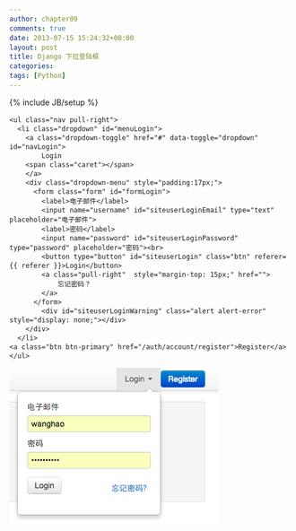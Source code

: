 ```yaml
---
author: chapter09
comments: true
date: 2013-07-15 15:24:32+00:00
layout: post
title: Django 下拉登陆框
categories:
tags: [Python]
---
```

{% include JB/setup %}

	<ul class="nav pull-right">
	  <li class="dropdown" id="menuLogin">
	    <a class="dropdown-toggle" href="#" data-toggle="dropdown" id="navLogin">
	        Login
	    <span class="caret"></span>
	    </a>
	    <div class="dropdown-menu" style="padding:17px;">
	      <form class="form" id="formLogin">
	        <label>电子邮件</label>
	        <input name="username" id="siteuserLoginEmail" type="text" placeholder="电子邮件">
	        <label>密码</label>
	        <input name="password" id="siteuserLoginPassword" type="password" placeholder="密码"><br>
	        <button type="button" id="siteuserLogin" class="btn" referer={{ referer }}>Login</button>
	        <a class="pull-right"  style="margin-top: 15px;" href="">
	            忘记密码？
	        </a>
	      </form>
	        <div id="siteuserLoginWarning" class="alert alert-error" style="display: none;"></div>
	    </div>
	  </li>
	<a class="btn btn-primary" href="/auth/account/register">Register</a>
	</ul>
	


![](/img/uploads/2013/07/django-dropdown.png)